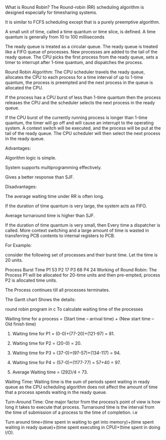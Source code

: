 What is Round Robin?
The Round-robin (RR) scheduling algorithm is designed especially for timesharing systems.

It is similar to FCFS scheduling except that is a purely preemptive algorithm.

A small unit of time, called a time quantum or time slice, is defined. A time quantum is generally from 10 to 100 milliseconds

The ready queue is treated as a circular queue. The ready queue is treated like a FIFO queue of processes. New processes are added to the tail of the ready queue. The CPU picks the first process from the ready queue, sets a timer to interrupt after 1-time quantum, and dispatches the process.

Round Robin Algorithm:
The CPU scheduler travels the ready queue, allocates the CPU to each process for a time interval of up to 1-time quantum, the process is preempted and the next process in the queue is allocated the CPU.

If the process has a CPU burst of less than 1-time quantum then the process releases the CPU and the scheduler selects the next process in the ready queue.

If the CPU burst of the currently running process is longer than 1-time quantum, the timer will go off and will cause an interrupt to the operating system. A context switch will be executed, and the process will be put at the tail of the ready queue. The CPU scheduler will then select the next process in the ready queue.

Advantages:

Algorithm logic is simple.

System supports multiprogramming effectively.

Gives a better response than SJF.

Disadvantages:

The average waiting time under RR is often long.

If the duration of time quantum is very large, the system acts as FIFO.

Average turnaround time is higher than SJF.

If the duration of time quantum is very small, then Every time a dispatcher is called. More context switching and a large amount of time is wasted in transferring PCB contents to internal registers to PCB.

For Example:

consider the following set of processes and their burst time. Let the time is 20 units.

Process	Burst Time
P1	53
P2	17
P3	68
P4	24
Working of Round Robin:
The Process P1 will be allocated for 20-time units and then pre-empted, process P2 is allocated time units.

The Process continues till all processes terminates.

The Gantt chart Shows the details:

round robin program in c
To calculate waiting time of the processes

Waiting time for a process = (Start time – arrival time) + (New start time – Old finish time)

1. Waiting time for P1 = (0-0)+(77-20)+(121-97) = 81.

2. Waiting time for P2 = (20-0) = 20.

3. Waiting time for P3 = (37-0)+(97-57)+(134-117) = 94.

4. Waiting time for P4 = (57-0)+(1177-77) = 57+40 = 97.

5. Average Waiting time = (292)/4 = 73.

Waiting Time: Waiting time is the sum of periods spent waiting in ready queue as the CPU scheduling algorithm does not affect the amount of time that a process spends waiting in the ready queue.

Turn-Around Time: One major factor from the process’s point of view is how long it takes to execute that process. Turnaround time is the interval from the time of submission of a process to the time of completion. i.e

Turn around time=(time spent in waiting to get into memory)+(time spent waiting in ready queue)+(time spent executing in CPU)+(time spent in doing I/O).